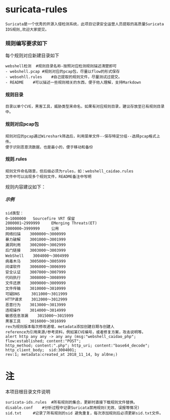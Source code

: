 # suricata-rules
	Suricata是一个优秀的开源入侵检测系统，此项目记录安全运营人员提取的高质量Suricata IDS规则,欢迎大家提交。 

### 规则编写要求如下
每个规则对应新建目录如下

	webshell检测	#规则目录名称-按照对应检测规则描述清楚即可
	- webshell.pcap	#规则对应的pcap包，尽量以flow的形式保存
	- websehll.rules	#自己提取的规则文件，尽量测试过提交。
	- README	#可以描述一些规则相关的东西，便于他人理解，支持Markdown

#### 规则目录
	目录以单个CVE，黑客工具，威胁类型来命名，如果有对应规则目录，建议存放至已有规则目录中。

#### 规则对应pcap包
	规则对应的pcap通过Wireshark筛选后，利用菜单文件--保存特定分组--选择pcap格式上传。
	便于识别恶意流数据，也是最小的，便于移动和备份

#### 规则.rules
	规则文件命名随意，但后缀必须为rules，如：webshell_caidao.rules
	文件中可以出现多个规则文件，README备注中写明
规则内容建议如下：
##### 示例
	sid类型：
	0~1000000   Sourcefire VRT 保留
	2000001~2999999     EMerging Threats(ET)
	3000000~3999999     公用
	网络扫描    3000000～3000999
	暴力破解    3001000～3001999
	漏洞利用    3002000～3002999
	后门链接    3003000～3003999
	WebShell    3004000～3004999
	病毒木马    3005000～3005999
	间谍软件    3006000～3006999
	安全认证    3007000～3007999
	代码执行    3008000～3008999
	文件还原    3009000～3009999
	文件传输    3010000～3010999
	可疑DNS     3011000～3011999
	HTTP请求    3012000～3012999
	恶意行为    3013000～3013999
	违规操作    3014000～3014999
	敏感信息泄漏    3015000～3015999
	黑客工具    3016000～3016999
	rev为规则版本每次修改递增，metadata添加创建日期与创建人
	reference为引用来源/参考资料，例如某CVE编号，或者修复方案，攻击说明等。
	alert http any any -> any any (msg:"webshell_caidao_php"; flow:established; content:"POST";
    http_method; content:".php"; http_uri; content:"base64_decode"; http_client_body;  sid:3004001; 
    rev:1; metadata:created_at 2018_11_14, by al0ne;)

# 注
本项目根目录文件说明

	suricata-ids.rules	#所有规则的集合，更新时直接下载规则文件替换。
	disable.conf	#分析过程中记录Suricata禁用规则(无效、误报等情况)
	sid.txt 	#记录了所有规则的sid 避免重复，每次添加规则后必须更新sid.txt文件。
